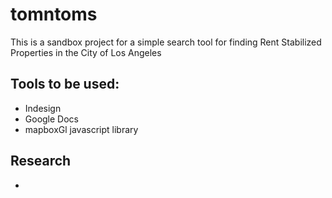 # tomntoms

This is a sandbox project for a simple search tool for finding Rent Stabilized Properties in the City of Los Angeles

## Tools to be used:
* Indesign
* Google Docs
* mapboxGl javascript library

## Research
* 

